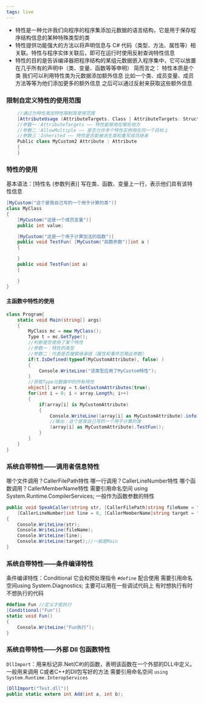 ```yaml
---
tags: live
---
```

- 特性是一种允许我们向程序的程序集添加元数据的语言结构，它是用于保存程序结构信息的某种特殊类型的类
- 特性提供功能强大的方法以将声明信息与 C# 代码（类型、方法、属性等）相关联。特性与程序实体关联后，即可在运行时使用反射查询特性信息
- 特性的目的是告诉编译器把程序结构的某组元数据嵌入程序集中，它可以放置在几乎所有的声明中（类、变量、函数等等申明）
简而言之：
	特性本质是个类
	我们可以利用特性类为元数据添加额外信息
	比如一个类、成员变量、成员方法等等为他们添加更多的额外信息
	之后可以通过反射来获取这些额外信息
### 限制自定义特性的使用范围
```cs
    //通过为特性类加特性限制其使用范围
    [AttributeUsage (AttributeTargets. Class | AttributeTargets. Struct, AllowMultiple = true, Inherited = true)]
    //参数一：AttributeTargets —— 特性能够用在哪些地方
    //参数二：AllowMultiple —— 是否允许多个特性实例用在同一个目标上
    //参数三：Inherited —— 特性是否能被派生类和重写成员继承
    Public class MyCustom2 Attribute : Attribute
    {
    }
```
### 特性的使用
基本语法：[特性名 (参数列表)]
写在类、函数、变量上一行，表示他们具有该特性信息
```cs
[MyCustom("这个是我自己写的一个用于计算的类")]
class MyClass
{
    [MyCustom("这是一个成员变量")]
    public int value;

    [MyCustom("这是一个用于计算加法的函数")]
    public void TestFun( [MyCustom("函数参数")]int a )
    {

    }
    public void TestFun(int a)
    {

    }
}
```
#### 主函数中特性的使用
```cs
class Program{
	static void Main(string[] args)
	{
		MyClass mc = new MyClass();
		Type t = mc.GetType();
		//判断是否使用了某个特性
 		//参数一：特性的类型
		//参数二：代表是否搜索继承链（属性和事件忽略此参数）
		if(t.IsDefined(typeof(MyCustomAttribute), false) )
		{
			Console.WriteLine("该类型应用了MyCustom特性");
		}
		//获取Type元数据中的所有特性
		object[] array = t.GetCustomAttributes(true);
		for(int i = 0; i < array.Length; i++)
		{
			if(array[i] is MyCustomAttribute)
			{
				Console.WriteLine((array[i] as MyCustomAttribute).info);
				//输出：这个是我自己写的一个用于计算的类
				(array[i] as MyCustomAttribute).TestFun();
			}
		}
	}
}
```

### 系统自带特性——调用者信息特性
哪个文件调用？CallerFilePath特性
哪一行调用？CallerLineNumber特性
哪个函数调用？CallerMemberName特性
需要引用命名空间 using System.Runtime.CompilerServices;
一般作为函数参数的特性
```cs
public void SpeakCaller(string str, [CallerFilePath]string fileName = "", 
    [CallerLineNumber]int line = 0, [CallerMemberName]string target = "")
{
    Console.WriteLine(str);
    Console.WriteLine(fileName);
    Console.WriteLine(line);
    Console.WriteLine(target);//一般是Main
}
```
### 系统自带特性——条件编译特性
条件编译特性：Conditional
它会和预处理指令 `#define` 配合使用
需要引用命名空间using System.Diagnostics;
主要可以用在一些调试代码上
有时想执行有时不想执行的代码
```cs
#define Fun //定义才能执行
[Conditional("Fun")]
static void Fun()
{
    Console.WriteLine("Fun执行");
}
```
### 系统自带特性——外部 Dll 包函数特性
`DllImport`：用来标记非.Net(C#)的函数，表明该函数在一个外部的DLL中定义。
一般用来调用 C或者C++的Dll包写好的方法
需要引用命名空间 `using System.Runtime.InteropServices`
```cs
[DllImport("Test.dll")]
public static extern int Add(int a, int b);
```


